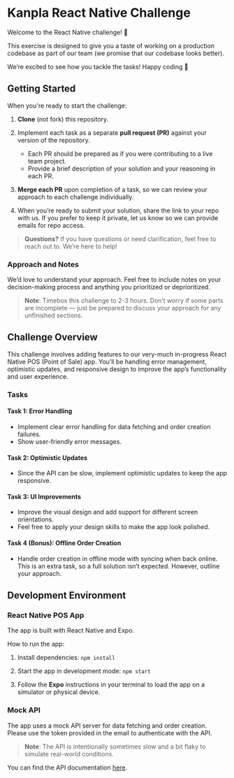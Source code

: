 # Kanpla React Native Challenge
Welcome to the React Native challenge! 👋

This exercise is designed to give you a taste of working on a production codebase as part of our team (we promise that our codebase looks better). 

We’re excited to see how you tackle the tasks! Happy coding 🚀

## Getting Started
When you're ready to start the challenge:

1. **Clone** (not fork) this repository.

2. Implement each task as a separate **pull request (PR)** against your version of the repository.
   * Each PR should be prepared as if you were contributing to a live team project.
   * Provide a brief description of your solution and your reasoning in each PR.

3. **Merge each PR** upon completion of a task, so we can review your approach to each challenge individually.

4. When you’re ready to submit your solution, share the link to your repo with us. If you prefer to keep it private, let us know so we can provide emails for repo access.

>**Questions?** If you have questions or need clarification, feel free to reach out to. We’re here to help!

### Approach and Notes

We’d love to understand your approach. Feel free to include notes on your decision-making process and anything you prioritized or deprioritized. 

>**Note**: Timebox this challenge to 2-3 hours. Don’t worry if some parts are incomplete — just be prepared to discuss your approach for any unfinished sections.

## Challenge Overview
This challenge involves adding features to our very-much in-progress React Native POS (Point of Sale) app. You’ll be handling error management, optimistic updates, and responsive design to improve the app’s functionality and user experience.

### Tasks

#### Task 1: Error Handling
* Implement clear error handling for data fetching and order creation failures.
* Show user-friendly error messages.

#### Task 2: Optimistic Updates
* Since the API can be slow, implement optimistic updates to keep the app responsive.

#### Task 3: UI Improvements
* Improve the visual design and add support for different screen orientations.
* Feel free to apply your design skills to make the app look polished.

#### Task 4 (Bonus): Offline Order Creation

* Handle order creation in offline mode with syncing when back online. This is an extra task, so a full solution isn’t expected. However, outline your approach.


## Development Environment

### React Native POS App
The app is built with React Native and Expo.

How to run the app:

1. Install dependencies: `npm install`

2. Start the app in development mode: `npm start`

3. Follow the **Expo** instructions in your terminal to load the app on a simulator or physical device.

### Mock API
The app uses a mock API server for data fetching and order creation. Please use the token provided in the email to authenticate with the API.

>**Note**: The API is intentionally sometimes slow and a bit flaky to simulate real-world conditions.

You can find the API documentation [here](https://kanpla-code-challenge.up.railway.app/docs).